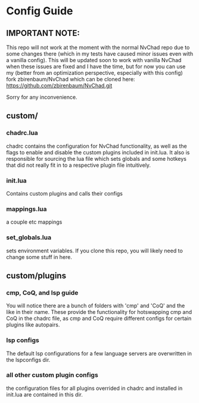 # Config Guide
## IMPORTANT NOTE:
This repo will not work at the moment with the normal NvChad repo due to some changes there (which in my tests have caused minor issues even with a vanilla config). This will be updated soon to work with vanilla NvChad when these issues are fixed and I have the time, but for now you can use my (better from an optimization perspective, especially with this config) fork zbirenbaum/NvChad which can be cloned here: https://github.com/zbirenbaum/NvChad.git

Sorry for any inconvenience.
## custom/
### chadrc.lua
chadrc contains the configuration for NvChad functionality, as well as the flags to enable and disable the custom plugins included in init.lua. It also is responsible for sourcing the lua file which sets globals and some hotkeys that did not really fit in to a respective plugin file intuitively.
### init.lua
Contains custom plugins and calls their configs
### mappings.lua
a couple etc mappings
### set_globals.lua
sets environment variables. If you clone this repo, you will likely need to change some stuff in here.

## custom/plugins
### cmp, CoQ, and lsp guide
You will notice there are a bunch of folders with 'cmp' and 'CoQ' and the like in their name. These provide the functionality for hotswapping cmp and CoQ in the chadrc file, as cmp and CoQ require different configs for certain plugins like autopairs.
### lsp configs
The default lsp configurations for a few language servers are overwritten in the lspconfigs dir.

### all other custom plugin configs
the configuration files for all plugins overrided in chadrc and installed in init.lua are contained in this dir.

